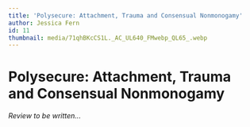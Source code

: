 ```yaml
---
title: 'Polysecure: Attachment, Trauma and Consensual Nonmonogamy'
author: Jessica Fern
id: 11
thumbnail: media/71qhBKcCS1L._AC_UL640_FMwebp_QL65_.webp
---
```

# Polysecure: Attachment, Trauma and Consensual Nonmonogamy

*Review to be written...*
